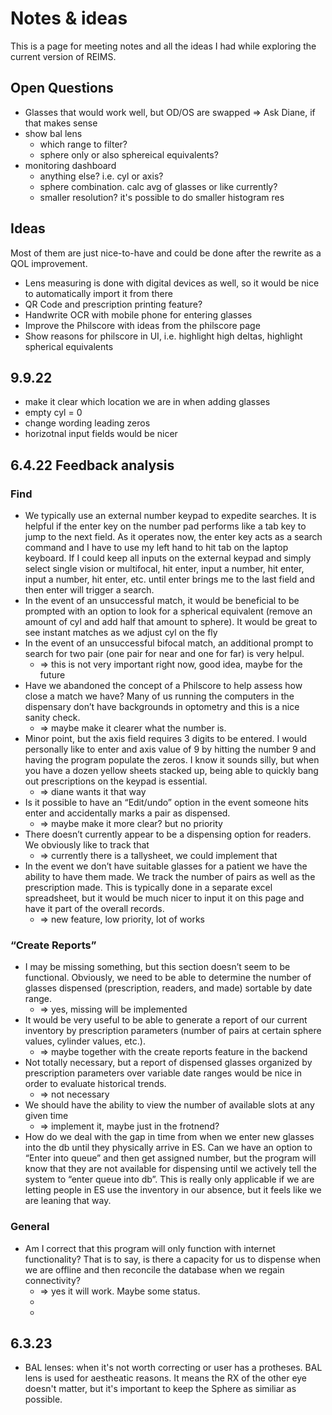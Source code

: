 # Notes & ideas

This is a page for meeting notes and all the ideas I had while exploring the current version of REIMS.

## Open Questions

- Glasses that would work well, but OD/OS are swapped => Ask Diane, if that makes sense
- show bal lens
  - which range to filter?
  - sphere only or also sphereical equivalents?
- monitoring dashboard
  - anything else? i.e. cyl or axis?
  - sphere combination. calc avg of glasses or like currently?
  - smaller resolution? it's possible to do smaller histogram res

## Ideas

Most of them are just nice-to-have and could be done after the rewrite as a QOL improvement.

- Lens measuring is done with digital devices as well, so it would be nice to automatically import it from there
- QR Code and prescription printing feature?
- Handwrite OCR with mobile phone for entering glasses
- Improve the Philscore with ideas from the philscore page
- Show reasons for philscore in UI, i.e. highlight high deltas, highlight spherical equivalents


## 9.9.22

- make it clear which location we are in when adding glasses
- empty cyl = 0
- change wording leading zeros
- horizotnal input fields would be nicer

## 6.4.22 Feedback analysis

### Find

- We typically use an external number keypad to expedite searches. It is helpful if the enter key on the number pad performs like a tab key to jump to the next field. As it operates now, the enter key acts as a search command and I have to use my left hand to hit tab on the laptop keyboard. If I could keep all inputs on the external keypad and simply select single vision or multifocal, hit enter, input a number, hit enter, input a number, hit enter, etc. until enter brings me to the last field and then enter will trigger a search.
- In the event of an unsuccessful match, it would be beneficial to be prompted with an option to look for a spherical equivalent (remove an amount of cyl and add half that amount to sphere). It would be great to see instant matches as we adjust cyl on the fly
- In the event of an unsuccessful bifocal match, an additional prompt to search for two pair (one pair for near and one for far) is very helpul.
  - => this is not very important right now, good idea, maybe for the future
- Have we abandoned the concept of a Philscore to help assess how close a match we have? Many of us running the computers in the dispensary don’t have backgrounds in optometry and this is a nice sanity check.
  - => maybe make it clearer what the number is.
- Minor point, but the axis field requires 3 digits to be entered. I would personally like to enter and axis value of 9 by hitting the number 9 and having the program populate the zeros. I know it sounds silly, but when you have a dozen yellow sheets stacked up, being able to quickly bang out prescriptions on the keypad is essential.
  - => diane wants it that way
- Is it possible to have an “Edit/undo” option in the event someone hits enter and accidentally marks a pair as dispensed.
  - => maybe make it more clear? but no priority
- There doesn’t currently appear to be a dispensing option for readers. We obviously like to track that
  - => currently there is a tallysheet, we could implement that
- In the event we don’t have suitable glasses for a patient we have the ability to have them made. We track the number of pairs as well as the prescription made. This is typically done in a separate excel spreadsheet, but it would be much nicer to input it on this page and have it part of the overall records.
  - => new feature, low priority, lot of works

### “Create Reports”

- I may be missing something, but this section doesn’t seem to be functional. Obviously, we need to be able to determine the number of glasses dispensed (prescription, readers, and made) sortable by date range.
  - => yes, missing will be implemented
- It would be very useful to be able to generate a report of our current inventory by prescription parameters (number of pairs at certain sphere values, cylinder values, etc.).
  - => maybe together with the create reports feature in the backend
- Not totally necessary, but a report of dispensed glasses organized by prescription parameters over variable date ranges would be nice in order to evaluate historical trends.
  - => not necessary
- We should have the ability to view the number of available slots at any given time
  - => implement it, maybe just in the frotnend?
- How do we deal with the gap in time from when we enter new glasses into the db until they physically arrive in ES. Can we have an option to “Enter into queue” and then get assigned number, but the program will know that they are not available for dispensing until we actively tell the system to “enter queue into db”. This is really only applicable if we are letting people in ES use the inventory in our absence, but it feels like we are leaning that way.

### General

- Am I correct that this program will only function with internet functionality? That is to say, is there a capacity for us to dispense when we are offline and then reconcile the database when we regain connectivity?
  - => yes it will work. Maybe some status.
  -
  -

## 6.3.23

- BAL lenses: when it's not worth correcting or user has a protheses. BAL lens is used for aestheatic reasons. It means the RX of the other eye doesn't matter, but it's important to keep the Sphere as similiar as possible.
